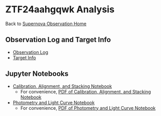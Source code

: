 # ZTF24aahgqwk Analysis

Back to [Supernova Observation Home](../../index.html)

## Observation Log and Target Info

 * [Observation Log](./ZTF24aahgqwk-observation_log.html)
 * [Target Info](./ZTF24aahgqwk-target_info/index.html)

## Jupyter Notebooks

 * [Calibration, Alignment, and Stacking Notebook](./ZTF24aahgqwk-calibration.ipynb)
   * For convenience, [PDF of Calibration, Alignment, and Stacking Notebook](./ZTF24aahgqwk-calibration.pdf)
 * [Photometry and Light Curve Notebook](./ZTF24aahgqwk-light_curve.ipynb)
   * For convenience, [PDF of Photometry and Light Curve Notebook](./ZTF24aahgqwk-light_curve.pdf)
